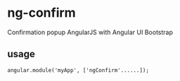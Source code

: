 # ng-confirm
Confirmation popup AngularJS with Angular UI Bootstrap

usage
-----

```
angular.module('myApp', ['ngConfirm'......]);
```